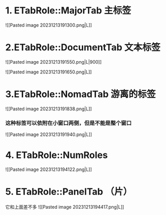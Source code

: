 # 1. ETabRole::MajorTab 主标签
![[Pasted image 20231213191300.png|L]]

# 2.ETabRole::DocumentTab 文本标签
![[Pasted image 20231213191550.png|L|900]]

![[Pasted image 20231213191650.png|L]]

# 3.ETabRole::NomadTab  游离的标签
![[Pasted image 20231213191838.png|L]]

### 这种标签可以依附在小窗口两侧，但是不能是整个窗口

![[Pasted image 20231213191940.png|L]]

# 4. ETabRole::NumRoles 
![[Pasted image 20231213194122.png|L]]

# 5. ETabRole::PanelTab （片）
它和上面差不多
![[Pasted image 20231213194417.png|L]]

